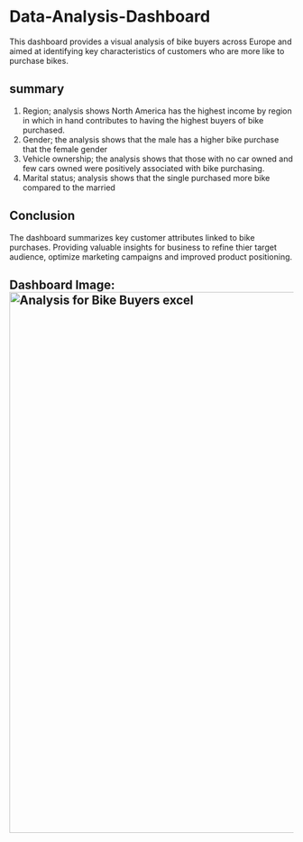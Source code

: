 # Data-Analysis-Dashboard
This dashboard provides a visual analysis of bike buyers across Europe and aimed at identifying key characteristics of customers who are more like to purchase bikes.
## summary	
1.	Region; analysis shows North America has the highest income by region in which in hand contributes to having the highest buyers of  bike purchased.
2.	Gender; the analysis shows that the male has a higher bike purchase that the female gender
3.	Vehicle ownership; the analysis shows that those with no car owned and few cars owned were positively associated with bike purchasing. 
4.	Marital status; analysis shows that the single purchased more bike compared to the married 
## Conclusion 
The dashboard summarizes key customer attributes linked to bike purchases. Providing valuable insights for business to refine thier target audience, optimize marketing campaigns and improved product positioning.
## Dashboard Image:   <img width="960" alt="Analysis for Bike Buyers excel" src="https://github.com/user-attachments/assets/3c3d3d0a-d04c-41c7-ac3c-4a8f1320c95d" />

